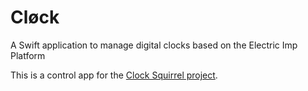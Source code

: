 # Cløck #

A Swift application to manage digital clocks based on the Electric Imp Platform

This is a control app for the [Clock Squirrel project](https://github.com/smittytone/Clock).

